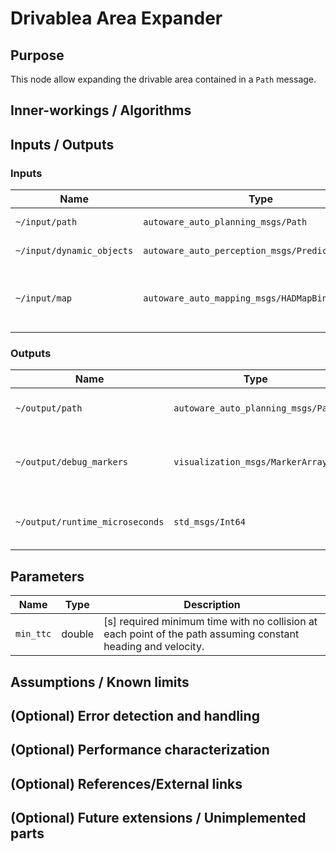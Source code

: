 # Drivablea Area Expander

## Purpose

This node allow expanding the drivable area contained in a `Path` message.

## Inner-workings / Algorithms

## Inputs / Outputs

### Inputs

| Name                      | Type                                             | Description                                  |
| ------------------------- | ------------------------------------------------ | -------------------------------------------- |
| `~/input/path`            | `autoware_auto_planning_msgs/Path`               | Reference path                               |
| `~/input/dynamic_objects` | `autoware_auto_perception_msgs/PredictedObjects` | Dynamic objects                              |
| `~/input/map`             | `autoware_auto_mapping_msgs/HADMapBin`           | Vector map used to retrieve static obstacles |

### Outputs

| Name                            | Type                               | Description                                        |
| ------------------------------- | ---------------------------------- | -------------------------------------------------- |
| `~/output/path`                 | `autoware_auto_planning_msgs/Path` | Path with adjusted velocities                      |
| `~/output/debug_markers`        | `visualization_msgs/MarkerArray`   | Debug markers (envelopes, obstacle polygons)       |
| `~/output/runtime_microseconds` | `std_msgs/Int64`                   | Time taken to calculate the path (in microseconds) |

## Parameters

| Name      | Type   | Description                                                                                                   |
| --------- | ------ | ------------------------------------------------------------------------------------------------------------- |
| `min_ttc` | double | [s] required minimum time with no collision at each point of the path assuming constant heading and velocity. |

## Assumptions / Known limits

## (Optional) Error detection and handling

## (Optional) Performance characterization

## (Optional) References/External links

## (Optional) Future extensions / Unimplemented parts
